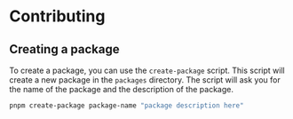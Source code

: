 # Contributing

## Creating a package

To create a package, you can use the `create-package` script. This script will create a new package in the `packages` directory. The script will ask you for the name of the package and the description of the package.

```sh
pnpm create-package package-name "package description here"
```
